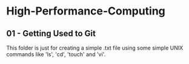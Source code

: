 # High-Performance-Computing

## 01 - Getting Used to Git

This folder is just for creating a simple .txt file using some simple UNIX commands like 'ls', 'cd', 'touch' and 'vi'.

